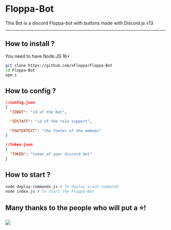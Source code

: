 # Floppa-Bot

This Bot is a discord Floppa-bot with buttons made with Discord.js v13

------------------------------------------------------------------------

## How to install ?

You need to have Node.JS 16+
``````bash
git clone https://github.com/xFloppa/Floppa-Bot
cd Floppa-Bot
npm i
``````

## How to config ?

```json
//config.json
{
  "IDBOT": "id of the bot",

  "IDSTAFF": "id of the role support",
  
  "FOOTERTEXT": "the footer of the embeds"
}
```

```json
//token.json
{
  "TOKEN": "token of your discord bot"
}
```

## How to start ?
```bash
node deploy-commands.js # To deploy s/ash commands
node index.js # To start the Floppa-Bot
```

## Many thanks to the people who will put a ⭐!
![](https://i.imgur.com/5juKboy.gif)
